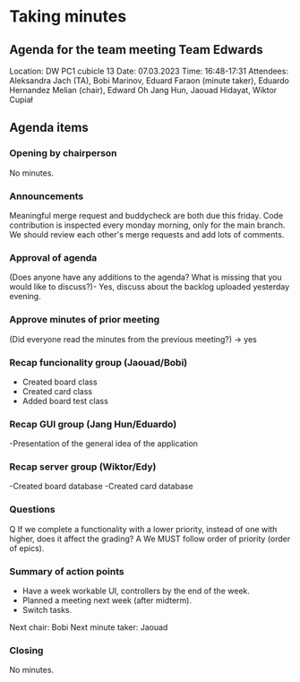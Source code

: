 # Taking minutes
## Agenda for the team meeting Team Edwards
Location: DW PC1 cubicle 13 
Date: 07.03.2023 
Time: 16:48-17:31 
Attendees: Aleksandra Jach (TA), Bobi Marinov, Eduard Faraon (minute taker), Eduardo
Hernandez Melian (chair), Edward Oh Jang Hun, Jaouad Hidayat, Wiktor Cupiał
## Agenda items

### Opening by chairperson
No minutes.

### Announcements
Meaningful merge request and buddycheck are both due this friday.
Code contribution is inspected every monday morning, only for the main branch.
We should review each other's merge requests and add lots of comments.

### Approval of agenda
(Does anyone have any additions to the agenda? What is missing that you would
like to discuss?)- Yes, discuss about the backlog uploaded yesterday evening.

### Approve minutes of prior meeting
(Did everyone read the minutes from the previous meeting?) -> yes

### Recap funcionality group (Jaouad/Bobi)
- Created board class
- Created card class
- Added board test class

### Recap GUI group (Jang Hun/Eduardo)
-Presentation of the general idea of the application

### Recap server group (Wiktor/Edy)
-Created board database
-Created card database

### Questions
Q If we complete a functionality with a lower priority, instead of one with higher, does it affect the grading?
A We MUST follow order of priority (order of epics).

### Summary of action points
- Have a week workable UI, controllers by the end of the week.
- Planned a meeting next week (after midterm).
- Switch tasks.

Next chair: Bobi
Next minute taker: Jaouad

### Closing
No minutes.
